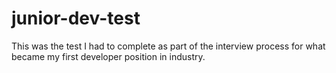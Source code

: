 # junior-dev-test
This was the test I had to complete as part of the interview process for what became my first developer position in industry. 
